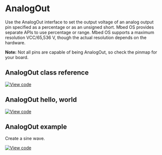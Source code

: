 # AnalogOut

Use the AnalogOut interface to set the output voltage of an analog output pin specified as a percentage or as an unsigned short. Mbed OS provides separate APIs to use percentage or range. Mbed OS supports a maximum resolution VCC/65,536 V, though the actual resolution depends on the hardware.

<span class="notes">**Note:** Not all pins are capable of being AnalogOut, so check the pinmap for your board.</span>

## AnalogOut class reference

[![View code](https://www.mbed.com/embed/?type=library)](https://os.mbed.com/docs/mbed-os/v6.14/mbed-os-api-doxy/classmbed_1_1_analog_out.html)

## AnalogOut hello, world

[![View code](https://www.mbed.com/embed/?url=https://github.com/ARMmbed/mbed-os-snippet-AnalogOut_ex_2/tree/v6.14)](https://github.com/ARMmbed/mbed-os-snippet-AnalogOut_ex_2/blob/v6.14/main.cpp)

## AnalogOut example

Create a sine wave.

[![View code](https://www.mbed.com/embed/?url=https://github.com/ARMmbed/mbed-os-snippet-AnalogOut_ex_1/tree/v6.14)](https://github.com/ARMmbed/mbed-os-snippet-AnalogOut_ex_1/blob/v6.14/main.cpp)
